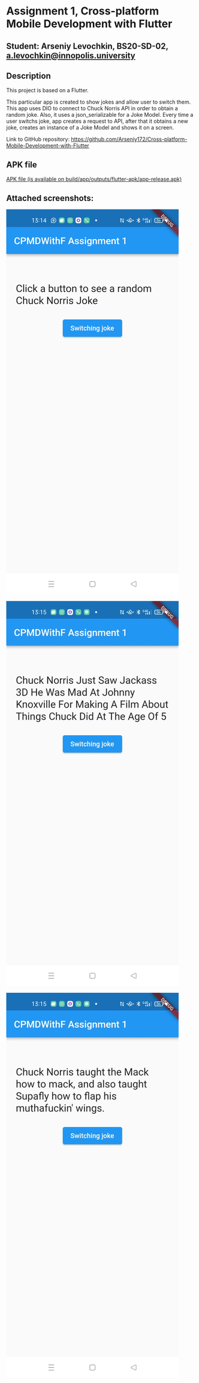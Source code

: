 # Assignment 1, Cross-platform Mobile Development with Flutter
## Student: Arseniy Levochkin, BS20-SD-02, a.levochkin@innopolis.university

## Description

This project is based on a Flutter.

This particular app is created to show jokes and allow user to switch them. This app uses DIO to connect to Chuck Norris API in order to obtain a random joke. Also, it uses a json_serializable for a Joke Model. Every time a user switchs joke, app creates a request to API, after that it obtains a new joke, creates an instance of a Joke Model and shows it on a screen.

Link to GitHub repository: https://github.com/Arseniy172/Cross-platform-Mobile-Development-with-Flutter

## APK file
[APK file (is available on build/app/outputs/flutter-apk/app-release.apk)](build/app/outputs/flutter-apk/app-release.apk)

## Attached screenshots:

![Alt text](screenshots/s2.JPG "Screenshot 1")

![Alt text](screenshots/s1.JPG "Screenshot 2")

![Alt text](screenshots/s3.JPG "Screenshot 3")

